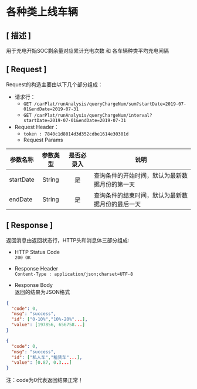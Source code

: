 # 各种类上线车辆

## [ 描述 ]

用于充电开始SOC剩余量对应累计充电次数 和 各车辆种类平均充电间隔

## [ Request ]

Request的构造主要由以下几个部分组成：

+ 请求行：
  + `GET /carPlat/runAnalysis/queryChargeNum/sum?startDate=2019-07-01&endDate=2019-07-31`
  + `GET /carPlat/runAnalysis/queryChargeNum/interval?startDate=2019-07-01&endDate=2019-07-31`
+ Request Header：
  + `token : 7840c1d8014d3d352cdbe1614e30301d`
  + Request Params

参数名称|参数类型|是否必录入|说明
--|:--:|:--:|--
startDate | String | 是 | 查询条件的开始时间，默认为最新数据月份的第一天
endDate | String | 是 | 查询条件的结束时间，默认为最新数据月份的最后一天

## [ Response ]

返回消息由返回状态行，HTTP头和消息体三部分组成:

+ HTTP Status Code  
`200 OK`

+ Response Header  
`Content-Type : application/json;charset=UTF-8`

+ Response Body  
返回的结果为JSON格式

``` json
{
  "code": 0,
  "msg": "success",
  "id": ["0-10%","10%-20%"...],
  "value": [197856, 656758...]
}

{
  "code": 0,
  "msg": "success",
  "id": ["私人车","租赁车"...],
  "value": [0.87, 0.3...]
}
```

注：code为0代表返回结果正常！
